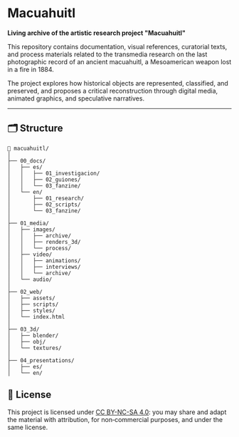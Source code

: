 # Macuahuitl

**Living archive of the artistic research project "Macuahuitl"**

This repository contains documentation, visual references, curatorial texts, and process materials related to the transmedia research on the last photographic record of an ancient macuahuitl, a Mesoamerican weapon lost in a fire in 1884.

The project explores how historical objects are represented, classified, and preserved, and proposes a critical reconstruction through digital media, animated graphics, and speculative narratives.

---

## 🗂 Structure

```
📁 macuahuitl/
│
├── 00_docs/
│   ├── es/
│   │   ├── 01_investigacion/
│   │   ├── 02_guiones/
│   │   └── 03_fanzine/
│   └── en/
│       ├── 01_research/
│       ├── 02_scripts/
│       └── 03_fanzine/
│
├── 01_media/
│   ├── images/
│   │   ├── archive/
│   │   ├── renders_3d/
│   │   └── process/
│   ├── video/
│   │   ├── animations/
│   │   ├── interviews/
│   │   └── archive/
│   └── audio/
│
├── 02_web/
│   ├── assets/
│   ├── scripts/
│   ├── styles/
│   └── index.html
│
├── 03_3d/
│   ├── blender/
│   ├── obj/
│   └── textures/
│
├── 04_presentations/
│   ├── es/
│   └── en/
```

## 🧾 License

This project is licensed under <a href="https://creativecommons.org/licenses/by-nc-sa/4.0/" target="_blank" rel="noopener noreferrer">CC BY-NC-SA 4.0</a>: you may share and adapt the material with attribution, for non‑commercial purposes, and under the same license.
